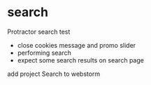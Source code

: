# search
Protractor search test
- close cookies message and promo slider
- performing search
- expect some search results on search page

add project Search to webstorm
